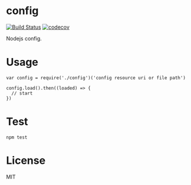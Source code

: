 # config
[![Build Status](https://travis-ci.org/sc0Vu/config.svg?branch=master)](https://travis-ci.org/sc0Vu/config)
[![codecov](https://codecov.io/gh/sc0Vu/config/branch/master/graph/badge.svg)](https://codecov.io/gh/sc0Vu/config)

Nodejs config.

# Usage
```
var config = require('./config')('config resource uri or file path')

config.load().then((loaded) => {
  // start
})
```

# Test
```
npm test
```

# License
MIT
